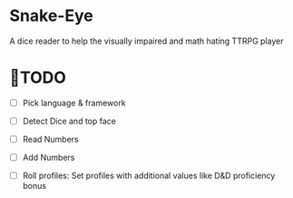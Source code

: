 # Snake-Eye
A dice reader to help the visually impaired and math hating TTRPG player
# 📝TODO
- [ ] Pick language & framework
- [ ] Detect Dice and top face
- [ ] Read Numbers
- [ ] Add Numbers
- [ ] Roll profiles: Set profiles with additional values like D&D proficiency bonus 


